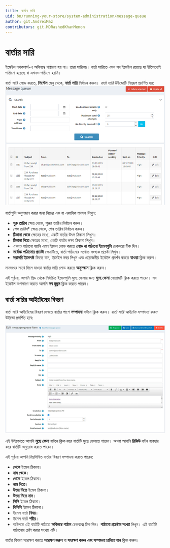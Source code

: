 ```yaml
---
title: বার্তার সারি
uid: bn/running-your-store/system-administration/message-queue
author: git.AndreiMaz
contributors: git.MDRashedKhanMenon
---
```


# বার্তার সারি

ইমেইল নপকমার্স-এ অবিলম্বে পাঠানো হয় না। তারা সারিবদ্ধ। বার্তা সারিতে এমন সব ইমেইল রয়েছে যা ইতিমধ্যেই পাঠানো হয়েছে বা এখনও পাঠানো হয়নি।

বার্তা সারি লোড করতে, **সিস্টেম** মেনু থেকে, **বার্তা সারি** নির্বাচন করুন। *বার্তা সারি* উইন্ডোটি নিম্নরূপ প্রদর্শিত হয়:
![বার্তার সারি](_static/message-queue/message-queue.png)

বার্তাগুলি অনুসন্ধান করার জন্য নিচের এক বা একাধিক মানদণ্ড লিখুন:

* **শুরু তারিখ** ক্ষেত্র থেকে, শুরুর তারিখ নির্বাচন করুন।
* *শেষ তারিখ** ক্ষেত্র থেকে, শেষ তারিখ নির্বাচন করুন।
* **ঠিকানা থেকে** ক্ষেত্রের মধ্যে, একটি বার্তার উৎস ঠিকানা লিখুন।
* **ঠিকানা দিতে** ক্ষেত্রের মধ্যে, একটি বার্তার লক্ষ্য ঠিকানা লিখুন।
* এখনও পাঠানো হয়নি এমন ইমেল লোড করতে **লোড না পাঠানো ইমেলগুলি** চেকবক্সে টিক দিন।
* **সর্বোচ্চ পাঠানোর প্রচেষ্টা** ক্ষেত্রটিতে, বার্তা পাঠানোর সর্বোচ্চ সংখ্যক প্রচেষ্টা লিখুন।
* **সরাসরি ইমেল#** ফিল্ডে যান, ইমেইল নম্বর লিখুন এবং প্রয়োজনীয় ইমেইল প্রদর্শন করতে **যাওয়া** ক্লিক করুন।

মানদণ্ডের সাথে মিলে যাওয়া বার্তার সারি লোড করতে **অনুসন্ধান** ক্লিক করুন।

এই পৃষ্ঠায়, আপনি গ্রিড থেকে নির্বাচিত ইমেলগুলি মুছে ফেলার জন্য **মুছে ফেলা** বোতামটি ক্লিক করতে পারেন। সব ইমেইল অপসারণ করতে আপনি **সব মুছুন** ক্লিক করতে পারেন।

## বার্তা সারির আইটেমের বিবরণ

বার্তা সারি আইটেমের বিবরণ দেখতে বার্তার পাশে **সম্পাদনা** বাটনে ক্লিক করুন। *বার্তা সারি আইটেম সম্পাদনা করুন* উইন্ডো প্রদর্শিত হবে:

![বার্তা সারির আইটেমের বিবরণ](_static/message-queue/edit.jpg)

এই উইন্ডোতে আপনি **মুছে ফেলা** বাটনে ক্লিক করে বার্তাটি মুছে ফেলতে পারেন। অথবা আপনি **রিকিউ** বাটন ব্যবহার করে বার্তাটি অনুরোধ করতে পারেন।

এই পৃষ্ঠায় আপনি নিম্নলিখিত বার্তার বিবরণ সম্পাদনা করতে পারেন:

* **থেকে** ইমেল ঠিকানা।
* **নাম থেকে**।
* **থেকে** ইমেল ঠিকানা।
* **নাম দিতে**।
* **উত্তর দিতে** ইমেল ঠিকানা।
* **উত্তর দিতে নাম**।
* **সিসি** ইমেল ঠিকানা।
* **বিসিসি** ইমেল ঠিকানা।
* ইমেল বার্তা **বিষয়**।
* ইমেল বার্তা **শরীর**।
* অবিলম্বে এই বার্তাটি পাঠাতে **অবিলম্বে পাঠান** চেকবক্সে টিক দিন।
**পাঠানো প্রচেষ্টার সংখ্যা** লিখুন। এই বার্তাটি পাঠানোর চেষ্টা করার সংখ্যা এটি।

বার্তার বিবরণ সংরক্ষণ করতে **সংরক্ষণ করুন** বা **সংরক্ষণ করুন এবং সম্পাদনা চালিয়ে যান** ক্লিক করুন।

